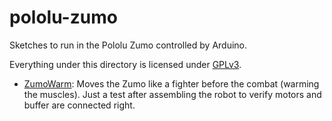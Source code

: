# pololu-zumo

Sketches to run in the Pololu Zumo controlled by Arduino.

Everything under this directory is licensed under [GPLv3][GPL01].

  * [ZumoWarm][WAR01]: Moves the Zumo like a fighter before the combat 
    (warming the muscles). Just a test after assembling the robot to
    verify motors and buffer are connected right.



[GPL01]: LICENSE
[WAR01]: https://github.com/rafacouto/pololu-zumo/tree/master/ZumoWarn

